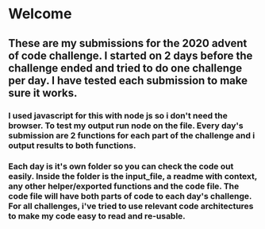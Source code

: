 # Welcome

## These are my submissions for the 2020 advent of code challenge. I started on 2 days before the challenge ended and tried to do one challenge per day. I have tested each submission to make sure it works.

### I used javascript for this with node js so i don't need the browser. To test my output run node on the file. Every day's submission are 2 functions for each part of the challenge and i output results to both functions.

### Each day is it's own folder so you can check the code out easily. Inside the folder is the input_file, a readme with context, any other helper/exported functions and the code file. The code file will have both parts of code to each day's challenge. For all challenges, i've tried to use relevant code architectures to make my code easy to read and re-usable.

